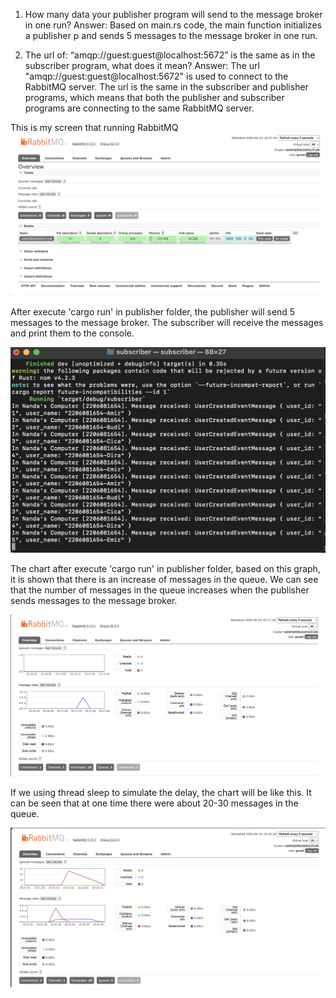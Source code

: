 1. How many data your publisher program will send to the message broker in one
   run?
Answer: Based on main.rs code, the main function initializes a publisher p and sends 5 messages to the message broker in one run.

2. The url of: “amqp://guest:guest@localhost:5672” is the same as in the subscriber
   program, what does it mean?
Answer: The url "amqp://guest:guest@localhost:5672" is used to connect to the RabbitMQ server. The url is the same in the subscriber and publisher programs, which means that both the publisher and subscriber programs are connecting to the same RabbitMQ server.

This is my screen that running RabbitMQ
![screenshot1.png](screenshot1.png)

After execute 'cargo run' in publisher folder, the publisher will send 5 messages to the message broker. 
The subscriber will receive the messages and print them to the console.

![Screenshot2.png](screenshot2.png)

The chart after execute 'cargo run' in publisher folder, based on this graph, it is shown that there is an increase of messages in the queue.
We can see that the number of messages in the queue increases when the publisher sends messages to the message broker.

![screenshot3.png](screenshot3.png)

If we using thread sleep to simulate the delay, the chart will be like this. It can be seen that at one time there were about 20-30 messages in the queue.

![screenshot4.png](screenshot4.png)